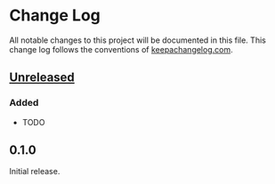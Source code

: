 # Change Log
All notable changes to this project will be documented in this file. This change log follows the conventions of [keepachangelog.com](http://keepachangelog.com/).

## [Unreleased]
### Added
- TODO

## 0.1.0
Initial release.

[Unreleased]: https://github.com/your-name/bukkit-for-clojure/compare/0.1.0...HEAD
